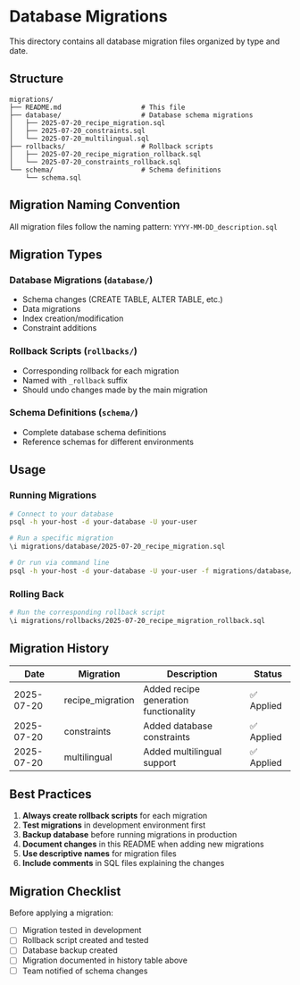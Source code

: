 # Database Migrations

This directory contains all database migration files organized by type and date.

## Structure

```
migrations/
├── README.md                    # This file
├── database/                    # Database schema migrations
│   ├── 2025-07-20_recipe_migration.sql
│   ├── 2025-07-20_constraints.sql
│   └── 2025-07-20_multilingual.sql
├── rollbacks/                   # Rollback scripts
│   ├── 2025-07-20_recipe_migration_rollback.sql
│   └── 2025-07-20_constraints_rollback.sql
└── schema/                      # Schema definitions
    └── schema.sql
```

## Migration Naming Convention

All migration files follow the naming pattern:
`YYYY-MM-DD_description.sql`

## Migration Types

### Database Migrations (`database/`)
- Schema changes (CREATE TABLE, ALTER TABLE, etc.)
- Data migrations
- Index creation/modification
- Constraint additions

### Rollback Scripts (`rollbacks/`)
- Corresponding rollback for each migration
- Named with `_rollback` suffix
- Should undo changes made by the main migration

### Schema Definitions (`schema/`)
- Complete database schema definitions
- Reference schemas for different environments

## Usage

### Running Migrations
```bash
# Connect to your database
psql -h your-host -d your-database -U your-user

# Run a specific migration
\i migrations/database/2025-07-20_recipe_migration.sql

# Or run via command line
psql -h your-host -d your-database -U your-user -f migrations/database/2025-07-20_recipe_migration.sql
```

### Rolling Back
```bash
# Run the corresponding rollback script
\i migrations/rollbacks/2025-07-20_recipe_migration_rollback.sql
```

## Migration History

| Date | Migration | Description | Status |
|------|-----------|-------------|--------|
| 2025-07-20 | recipe_migration | Added recipe generation functionality | ✅ Applied |
| 2025-07-20 | constraints | Added database constraints | ✅ Applied |
| 2025-07-20 | multilingual | Added multilingual support | ✅ Applied |

## Best Practices

1. **Always create rollback scripts** for each migration
2. **Test migrations** in development environment first
3. **Backup database** before running migrations in production
4. **Document changes** in this README when adding new migrations
5. **Use descriptive names** for migration files
6. **Include comments** in SQL files explaining the changes

## Migration Checklist

Before applying a migration:
- [ ] Migration tested in development
- [ ] Rollback script created and tested
- [ ] Database backup created
- [ ] Migration documented in history table above
- [ ] Team notified of schema changes